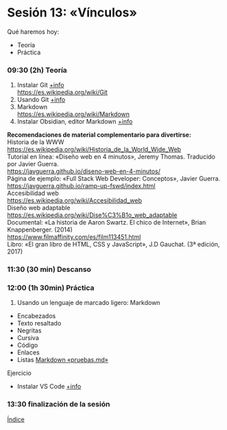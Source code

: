 # Sesión 13: «Vínculos»

Qué haremos hoy:
- Teoría
- Práctica

### 09:30 (2h) Teoría 

1. Instalar Git [+info](../recursos/web/web.md)  
https://es.wikipedia.org/wiki/Git  
3. Usando Git [+info](../recursos/web/web.md)  
4. Markdown  
https://es.wikipedia.org/wiki/Markdown  
5. Instalar Obsidian, editor Markdown [+info](../recursos/web/web.md)  

**Recomendaciones de material complementario para divertirse:**  
Historia de la WWW  
https://es.wikipedia.org/wiki/Historia_de_la_World_Wide_Web  
Tutorial en línea: «Diseño web en 4 minutos», Jeremy Thomas. Traducido por Javier Guerra.  
https://javguerra.github.io/diseno-web-en-4-minutos/  
Página de ejemplo: «Full Stack Web Developer: Conceptos», Javier Guerra.  
https://javguerra.github.io/ramp-up-fswd/index.html  
Accesibilidad web  
https://es.wikipedia.org/wiki/Accesibilidad_web  
Diseño web adaptable  
https://es.wikipedia.org/wiki/Dise%C3%B1o_web_adaptable  
Documental: «La historia de Aaron Swartz. El chico de Internet», Brian Knappenberger. (2014)  
https://www.filmaffinity.com/es/film113451.html  
Libro: «El gran libro de HTML, CSS y JavaScript», J.D Gauchat. (3ª edición, 2017)  

### 11:30 (30 min) Descanso

### 12:00 (1h 30min) Práctica

1. Usando un lenguaje de marcado ligero: Markdown  
- Encabezados
- Texto resaltado
- Negritas
- Cursiva
- Código
- Enlaces
- Listas
[Markdown «pruebas.md»](recursos/pruebas.md)

Ejercicio  
- Instalar VS Code [+info](../recursos/web/web.md)  

### 13:30 finalización de la sesión

[Índice](../README.md)
